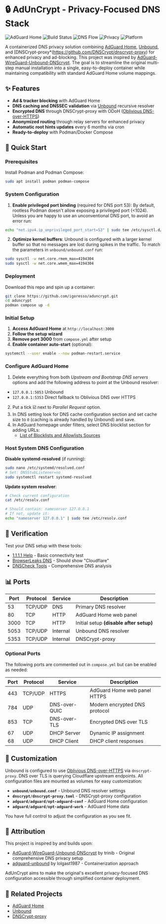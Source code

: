 # 🔒 AdUnCrypt - Privacy-Focused DNS Stack

![AdGuard Home](https://img.shields.io/badge/AdGuard%20Home-v0.107.63-green?logo=adguard)
![Build Status](https://img.shields.io/github/actions/workflow/status/igoresso/aduncrypt/publish.yml?branch=master&label=Build&logo=github)
![DNS Flow](https://img.shields.io/badge/DNS%20Flow-AdGuard%20→%20Unbound%20→%20DNSCrypt-blue)
![Privacy](https://img.shields.io/badge/Privacy-ODoH%20Enabled-green)
![Platform](https://img.shields.io/badge/Platform-Raspberry%20Pi%20Ready-orange)

A containerized DNS privacy solution combining [AdGuard Home](https://github.com/AdguardTeam/AdGuardHome), [Unbound](https://nlnetlabs.nl/projects/unbound/about/), and [DNSCrypt-proxy\*(https://github.com/DNSCrypt/dnscrypt-proxy) for enhanced privacy and ad-blocking. This project was inspired by [AdGuard-WireGuard-Unbound-DNScrypt](https://github.com/trinib/AdGuard-WireGuard-Unbound-DNScrypt). The goal is to streamline the original multi-step manual installation into a single, easy-to-deploy container while maintaining compatibility with standard AdGuard Home volume mappings.

## ✨ Features

- **Ad & tracker blocking** with AdGuard Home
- **DNS caching and DNSSEC validation** via [Unbound](https://nlnetlabs.nl/projects/unbound/about/) recursive resolver
- **Encrypted DNS** through DNSCrypt-proxy with ODoH ([Oblivious DNS-over-HTTPS](https://github.com/DNSCrypt/dnscrypt-proxy/wiki/Oblivious-DoH))
- **Anonymized routing** through relay servers for enhanced privacy
- **Automatic root hints updates** every 6 months via cron
- **Ready-to-deploy** with Podman/Docker Compose

## 🚀 Quick Start

### Prerequisites

Install Podman and Podman Compose:

```bash
sudo apt install podman podman-compose
```

### System Configuration

1. **Enable privileged port binding** (required for DNS port 53):
   By default, rootless Podman doesn't allow exposing a privileged port (<1024). Unless you are happy to use an unconventional DNS port, to avoid an error run:

```bash
echo "net.ipv4.ip_unprivileged_port_start=53" | sudo tee /etc/sysctl.d/20-dns-privileged-port.conf
```

2. **Optimize kernel buffers**:
   Unbound is configured with a larger kernel buffer so that no messages are lost during spikes in the traffic. To match the parameters in `unbound/unbound.conf` run:

```bash
sudo sysctl -w net.core.rmem_max=4194304
sudo sysctl -w net.core.wmem_max=4194304
```

### Deployment

Download this repo and spin up a container:

```bash
git clone https://github.com/igoresso/aduncrypt.git
cd aduncrypt
podman compose up -d
```

### Initial Setup

1. **Access AdGuard Home** at `http://localhost:3000`
2. **Follow the setup wizard**
3. **Remove port 3000** from `compose.yml` after setup
4. **Enable container auto-start** (optional):

```bash
systemctl --user enable --now podman-restart.service
```

### Configure AdGuard Home

1. Delete everything from both _Upstream and Bootstrap DNS servers_ options and add the following address to point at the Unbound resolver:

- `127.0.0.1:5053` Unbound
- `127.0.0.1:5353` Direct fallback to Oblivious DNS over HTTPS

2. Put a tick ☑️ next to _Parallel Request_ option.
3. In DNS setting look for DNS cache configuration section and set cache size to `0` (caching is already handled by Unbound) and save.
4. In AdGuard homepage under filters, select DNS blocklist section for adding URLs:
   - [List of Blocklists and Allowlists Sources](https://github.com/T145/black-mirror/blob/master/dist/SOURCES.md)

### Host System DNS Configuration

**Disable systemd-resolved** (if running):

```bash
sudo nano /etc/systemd/resolved.conf
# Set: DNSStubListener=no
sudo systemctl restart systemd-resolved
```

**Update system resolver**:

```bash
# Check current configuration
cat /etc/resolv.conf

# Should contain: nameserver 127.0.0.1
# If not, update it:
echo "nameserver 127.0.0.1" | sudo tee /etc/resolv.conf
```

## 🧪 Verification

Test your DNS setup with these tools:

- [1.1.1.1 Help](https://1.1.1.1/help) - Basic connectivity test
- [BrowserLeaks DNS](https://browserleaks.com/dns) - Should show "Cloudflare"
- [DNSCheck Tools](https://dnscheck.tools/) - Comprehensive DNS analysis

## 📊 Ports

| Port | Protocol | Service  | Description                             |
| ---- | -------- | -------- | --------------------------------------- |
| 53   | TCP/UDP  | DNS      | Primary DNS resolver                    |
| 80   | TCP      | HTTP     | AdGuard Home web panel                  |
| 3000 | TCP      | HTTP     | Initial setup **(disable after setup)** |
| 5053 | TCP/UDP  | Internal | Unbound DNS resolver                    |
| 5353 | TCP/UDP  | Internal | DNSCrypt-proxy                          |

### Optional Ports

The following ports are commented out in `compose.yml` but can be enabled as needed:

| Port | Protocol | Service       | Description                   |
| ---- | -------- | ------------- | ----------------------------- |
| 443  | TCP/UDP  | HTTPS         | AdGuard Home web panel HTTPS  |
| 784  | UDP      | DNS-over-QUIC | Modern encrypted DNS protocol |
| 853  | TCP      | DNS-over-TLS  | Encrypted DNS over TLS        |
| 67   | UDP      | DHCP Server   | Dynamic IP assignment         |
| 68   | UDP      | DHCP Client   | DHCP client responses         |

## 🔧 Customization

Unbound is configured to use [Oblivious DNS-over-HTTPS](https://github.com/DNSCrypt/dnscrypt-proxy/wiki/Oblivious-DoH) via `dnscrypt-proxy`. DNS over TLS is querying Cloudflare upstream endpoints. All configuration files are mounted as volumes for easy customization:

- **`unbound/unbound.conf`** - Unbound DNS resolver settings
- **`dnscrypt/dnscrypt-proxy.toml`** - DNSCrypt-proxy configuration
- **`adguard/adguard/opt-adguard-conf`** - AdGuard Home configuration
- **`adguard/adguard/opt-adguard-work`** - AdGuard Home data

You have full control to adjust the configuration as you see fit.

## 📝 Attribution

This project is inspired by and builds upon:

- [AdGuard-WireGuard-Unbound-DNScrypt](https://github.com/trinib/AdGuard-WireGuard-Unbound-DNScrypt) by trinib - Original comprehensive DNS privacy setup
- [adguard-unbound](https://github.com/lolgast1987/adguard-unbound) by lolgast1987 - Containerization approach

AdUnCrypt aims to make the original's excellent privacy-focused DNS configuration accessible through simplified container deployment.

## 🔗 Related Projects

- [AdGuard Home](https://github.com/AdguardTeam/AdGuardHome)
- [Unbound](https://nlnetlabs.nl/projects/unbound/about/)
- [DNSCrypt-proxy](https://github.com/DNSCrypt/dnscrypt-proxy)
